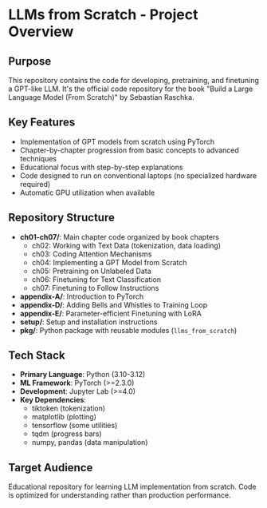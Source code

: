 # LLMs from Scratch - Project Overview

## Purpose
This repository contains the code for developing, pretraining, and finetuning a GPT-like LLM. It's the official code repository for the book "Build a Large Language Model (From Scratch)" by Sebastian Raschka.

## Key Features
- Implementation of GPT models from scratch using PyTorch
- Chapter-by-chapter progression from basic concepts to advanced techniques
- Educational focus with step-by-step explanations
- Code designed to run on conventional laptops (no specialized hardware required)
- Automatic GPU utilization when available

## Repository Structure
- **ch01-ch07/**: Main chapter code organized by book chapters
  - ch02: Working with Text Data (tokenization, data loading)
  - ch03: Coding Attention Mechanisms  
  - ch04: Implementing a GPT Model from Scratch
  - ch05: Pretraining on Unlabeled Data
  - ch06: Finetuning for Text Classification
  - ch07: Finetuning to Follow Instructions
- **appendix-A/**: Introduction to PyTorch
- **appendix-D/**: Adding Bells and Whistles to Training Loop
- **appendix-E/**: Parameter-efficient Finetuning with LoRA
- **setup/**: Setup and installation instructions
- **pkg/**: Python package with reusable modules (`llms_from_scratch`)

## Tech Stack
- **Primary Language**: Python (3.10-3.12)
- **ML Framework**: PyTorch (>=2.3.0)
- **Development**: Jupyter Lab (>=4.0)
- **Key Dependencies**:
  - tiktoken (tokenization)
  - matplotlib (plotting)
  - tensorflow (some utilities)
  - tqdm (progress bars)
  - numpy, pandas (data manipulation)

## Target Audience
Educational repository for learning LLM implementation from scratch. Code is optimized for understanding rather than production performance.